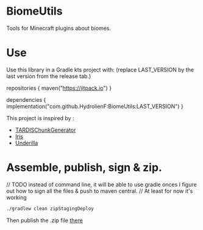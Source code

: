 # BiomeUtils
Tools for Minecraft plugins about biomes.

# Use
Use this library in a Gradle kts project with: (replace LAST_VERSION by the last version from the release tab.)

repositories {
    maven("https://jitpack.io")
}

dependencies {
    implementation("com.github.HydrolienF:BiomeUtils:LAST_VERSION")
}

This project is inspired by :
- [TARDISChunkGenerator](https://github.com/eccentricdevotion/TARDISChunkGenerator/blob/master/src/main/java/me/eccentric_nz/tardischunkgenerator/custombiome/BiomeHelper.java)
- [Iris](https://github.com/VolmitSoftware/Iris)
- [Underilla](https://github.com/HydrolienF/Underilla)



# Assemble, publish, sign & zip.
// TODO instead of command line, it will be able to use gradle onces I figure out how to sign all the files & push to maven central.
// At least for now it's working
```sh
./gradlew clean zipStagingDeploy
```
Then publish the .zip file [there](https://central.sonatype.com/publishing)